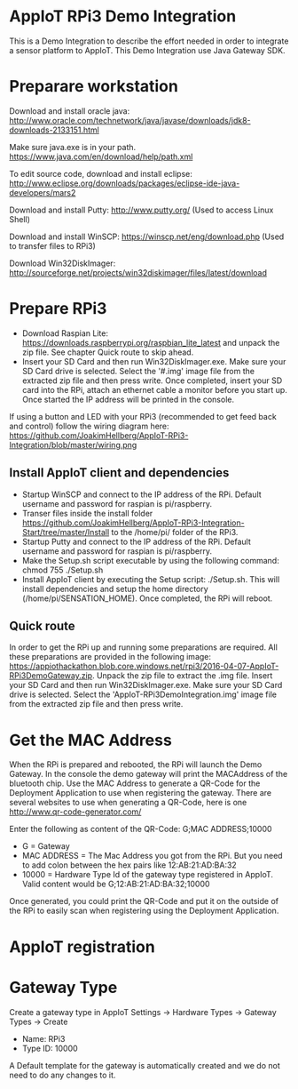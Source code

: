 # AppIoT RPi3 Demo Integration

This is a Demo Integration to describe the effort needed in order to integrate a sensor platform to AppIoT.
This Demo Integration use Java Gateway SDK.

# Preparare workstation
Download and install oracle java: http://www.oracle.com/technetwork/java/javase/downloads/jdk8-downloads-2133151.html

Make sure java.exe is in your path. https://www.java.com/en/download/help/path.xml

To edit source code, download and install eclipse: http://www.eclipse.org/downloads/packages/eclipse-ide-java-developers/mars2

Download and install Putty: http://www.putty.org/ (Used to access Linux Shell)

Download and install WinSCP: https://winscp.net/eng/download.php (Used to transfer files to RPi3)

Download Win32DiskImager: http://sourceforge.net/projects/win32diskimager/files/latest/download

# Prepare RPi3
- Download Raspian Lite: https://downloads.raspberrypi.org/raspbian_lite_latest and unpack the zip file. See chapter Quick route to skip ahead.
- Insert your SD Card and then run Win32DiskImager.exe. Make sure your SD Card drive is selected.  Select the '#.img' image file from the extracted zip file and then press write.  Once completed, insert your SD card into the RPi, attach an ethernet cable a monitor before you start up. Once started the IP address will be printed in the console.

If using a button and LED with your RPi3 (recommended to get feed back and control) follow the wiring diagram here: https://github.com/JoakimHellberg/AppIoT-RPi3-Integration/blob/master/wiring.png 

## Install AppIoT client and dependencies
- Startup WinSCP and connect to the IP address of the RPi. Default username and password for raspian is pi/raspberry.
- Transer files inside the install folder https://github.com/JoakimHellberg/AppIoT-RPi3-Integration-Start/tree/master/Install to the /home/pi/ folder of the RPi3.
- Startup Putty and connect to the IP address of the RPi. Default username and password for raspian is pi/raspberry.
- Make the Setup.sh script executable by using the following command: chmod 755 ./Setup.sh
- Install AppIoT client by executing the Setup script: ./Setup.sh. This will install dependencies and setup the home directory (/home/pi/SENSATION_HOME). Once completed, the RPi will reboot.

## Quick route
In order to get the RPi up and running some preparations are required. All these preparations are provided in the following image: https://appiothackathon.blob.core.windows.net/rpi3/2016-04-07-AppIoT-RPi3DemoGateway.zip. Unpack the zip file to extract the .img file.
Insert your SD Card and then run Win32DiskImager.exe. Make sure your SD Card drive is selected. Select the  'AppIoT-RPi3DemoIntegration.img' image file from the extracted zip file and then press write.

# Get the MAC Address
When the RPi is prepared and rebooted, the RPi will launch the Demo Gateway. In the console the demo gateway will print the MACAddress of the bluetooth chip. Use the MAC Address to generate a QR-Code for the Deployment Application to use when registering the gateway.
There are several websites to use when generating a QR-Code, here is one http://www.qr-code-generator.com/ 

Enter the following as content of the QR-Code: G;MAC ADDRESS;10000
- G = Gateway
- MAC ADDRESS = The Mac Address you got from the RPi. But you need to add colon between the hex pairs like 12:AB:21:AD:BA:32
- 10000 = Hardware Type Id of the gateway type registered in AppIoT.
Valid content would be G;12:AB:21:AD:BA:32;10000

Once generated, you could print the QR-Code and put it on the outside of the RPi to easily scan when registering using the Deployment Application.

# AppIoT registration
# Gateway Type
Create a gateway type in AppIoT Settings -> Hardware Types -> Gateway Types -> Create
- Name: RPi3
- Type ID: 10000

A Default template for the gateway is automatically created and we do not need to do any changes to it.
